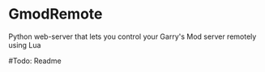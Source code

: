 # GmodRemote
Python web-server that lets you control your Garry's Mod server remotely using Lua

#Todo: Readme
